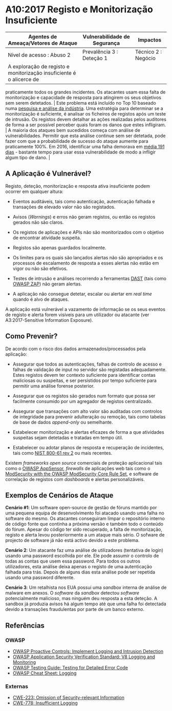 # A10:2017 Registo e Monitorização Insuficiente

| Agentes de Ameaça/Vetores de Ataque | Vulnerabilidade de Segurança | Impactos |
| -- | -- | -- |
| Nível de acesso : Abuso 2 | Prevalência 3 : Deteção 1 | Técnico 2 : Negócio |
| A exploração de registo e monitorização insuficiente é o alicerce de 
praticamente todos os grandes incidentes. Os atacantes usam essa falta de 
monitorização e capacidade de resposta para atingirem os seus objetivos sem serem
 detetados. | Este problema está incluído no Top 10 baseado numa 
 [pesquisa e análise da indústria][1]. Uma estratégia para determinar se a 
 monitorização é suficiente, é analisar os ficheiros de registos após um teste 
 de intrusão. Os registos devem detalhar as ações realizadas pelos auditores de 
 forma a ser possível perceber quais foram os danos que estes infligiram. | A 
 maioria dos ataques bem sucedidos começa com análise de vulnerabilidades. 
 Permitir que esta análise continue sem ser detetada, pode fazer com que 
 a probabilidade de sucesso do ataque aumente para praticamente 100%. Em 2016, 
 identificar uma falha demorava em [média 191 dias][2] - bastante tempo para 
 usar essa vulnerabilidade de modo a infligir algum tipo de dano. |

## A Aplicação é Vulnerável?

Registo, deteção, monitorização e resposta ativa insuficiente podem ocorrer em 
qualquer altura:

* Eventos auditáveis, tais como autenticação, autenticação falhada e transações 
de elevado valor não são registados.

* Avisos (*Warnings*) e erros não geram registos, ou então os registos gerados 
não são claros.

* Os registos de aplicações e APIs não são monitorizados com o objetivo de 
encontrar atividade suspeita.

* Registos são apenas guardados localmente.

* Os limites para os quais são lançados alertas não são apropriados e os processos 
de escalamento de resposta a esses alertas não estão em vigor ou não são efetivos. 

* Testes de intrusão e análises recorrendo a ferramentas [DAST][3] (tais como 
[OWASP ZAP][4]) não geram alertas.

* A aplicação não consegue detetar, escalar ou alertar em *real time* quando é 
alvo de ataques.

A aplicação está vulnerável a vazamento de informação se os seus eventos de 
registo e alerta forem visíveis para um utilizador ou atacante (ver 
A3:2017-Sensitive Information Exposure).

## Como Prevenir?

De acordo com o risco dos dados armazenados/processados pela aplicação:

* Assegurar que todos as autenticações, falhas de controlo de acesso e falhas de 
validação de input no servidor são registadas adequadamente. Estes registos devem 
ter contexto suficiente para identificar contas maliciosas ou suspeitas, e ser 
persistidos por tempo suficiente para permitir uma análise forense posterior.

* Assegurar que os registos são gerados num formato que possa ser facilmente 
consumido por um agregador de registos centralizado.

* Assegurar que transações com alto valor são auditadas com controlos de 
integridade para prevenir adulteração ou remoção, tais como tabelas de base de 
dados *append-only* ou semelhante.

* Estabelecer monitorização e alertas eficazes de forma a que atividades 
suspeitas sejam detetadas e tratadas em tempo útil.

* Estabelecer ou adotar planos de resposta e recuperação de incidentes, tais 
como [NIST 800-61 rev 2][5] ou mais recentes.

Existem *frameworks open source* comerciais de proteção aplicacional tais como 
o [OWASP AppSensor][6], *firewalls* de aplicações web tais como o 
[ModSecurity with the OWASP ModSecurity Core Rule Set][7], e software de 
correlação de registos com *dashboards* e alertas personalizáveis.

## Exemplos de Cenários de Ataque

**Cenário #1**: Um software open-source de gestão de fóruns mantido por uma 
pequena equipa de desenvolvimento foi atacado usando uma falha no software do 
mesmo. Os atacantes conseguiram limpar o repositório interno de código fonte que 
continha a próxima versão e também todo o conteúdo do fórum. Apesar do código 
ter sido recuperado, a falta de monitorização, registo e alerta levou 
posteriormente a um ataque mais sério. O sofware de projecto de software já não 
está activo devido a este problema.

**Cenário 2**: Um atacante faz uma análise de utilizadores (tentativa de login) 
usando uma password escolhida por ele. Ele pode assumir o controlo de todas as 
contas que usem essa password. Para todos os outros utilizadores, esta análise 
deixa apenas o registo de uma autenticação falhada para trás. Depois de alguns 
dias esta análise pode ser repetida usando uma password diferente.

**Cenário 3**: Um retalhista nos EUA possui uma *sandbox* interna de análise de 
malware em anexos. O *software* da *sandbox* detectou *software* potencialmente 
malicioso, mas ninguém deu resposta a esta deteção. A sandbox já produzia avisos 
há algum tempo até que uma falha foi detectada devido a transações fraudulentas 
por parte de um banco externo.

## Referências

### OWASP

* [OWASP Proactive Controls: Implement Logging and Intrusion Detection][8]
* [OWASP Application Security Verification Standard: V8 Logging and Monitoring][9]
* [OWASP Testing Guide: Testing for Detailed Error Code][10]
* [OWASP Cheat Sheet: Logging][11]

### Externas

* [CWE-223: Omission of Security-relevant Information][12]
* [CWE-778: Insufficient Logging][13]

[1]: (https://owasp.blogspot.com/2017/08/owasp-top-10-2017-project-update.html)
[2]: (https://www-01.ibm.com/common/ssi/cgi-bin/ssialias?htmlfid=SEL03130WWEN&)
[3]: (https://www.owasp.org/index.php/Category:Vulnerability_Scanning_Tools)
[4]: (https://www.owasp.org/index.php/OWASP_Zed_Attack_Proxy_Project)
[5]: (https://csrc.nist.gov/publications/detail/sp/800-61/rev-2/final)
[6]: (https://www.owasp.org/index.php/OWASP_AppSensor_Project)
[7]: (https://www.owasp.org/index.php/Category:OWASP_ModSecurity_Core_Rule_Set_Project)
[8]: (https://www.owasp.org/index.php/OWASP_Proactive_Controls#8:_Implement_Logging_and_Intrusion_Detection)
[9]: (https://www.owasp.org/index.php/Category:OWASP_Application_Security_Verification_Standard_Project#tab=Home)
[10]: (https://www.owasp.org/index.php/Category:OWASP_Application_Security_Verification_Standard_Project#tab=Home)
[11]: (https://www.owasp.org/index.php/Logging_Cheat_Sheet)
[12]: (https://cwe.mitre.org/data/definitions/223.html)
[13]: (https://cwe.mitre.org/data/definitions/778.html)